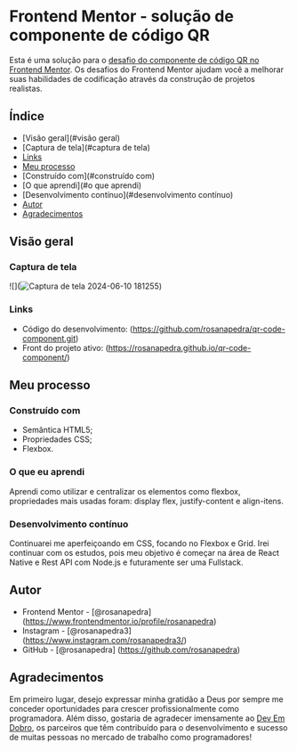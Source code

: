 # Frontend Mentor - solução de componente de código QR

Esta é uma solução para o [desafio do componente de código QR no Frontend Mentor](https://www.frontendmentor.io/challenges/qr-code-component-iux_sIO_H). Os desafios do Frontend Mentor ajudam você a melhorar suas habilidades de codificação através da construção de projetos realistas.

## Índice

- [Visão geral](#visão geral)
 - [Captura de tela](#captura de tela)
 - [Links](#links)
- [Meu processo](#meu-processo)
 - [Construído com](#construído com)
 - [O que aprendi](#o que aprendi)
 - [Desenvolvimento contínuo](#desenvolvimento contínuo)
- [Autor](#autor)
- [Agradecimentos](#agradecimentos)

## Visão geral

### Captura de tela

![](![Captura de tela 2024-06-10 181255](https://github.com/rosanapedra/qr-code-component/assets/165735049/cff28f3e-2a48-4339-a81d-257767f0b6eb))

### Links

- Código do desenvolvimento: (https://github.com/rosanapedra/qr-code-component.git)
- Front do projeto ativo: (https://rosanapedra.github.io/qr-code-component/)

## Meu processo

### Construído com

- Semântica HTML5;
- Propriedades CSS;
- Flexbox.

### O que eu aprendi

Aprendi como utilizar e centralizar os elementos como flexbox, propriedades mais usadas foram: display flex, justify-content e align-itens.

### Desenvolvimento contínuo

Continuarei me aperfeiçoando em CSS, focando no Flexbox e Grid. Irei continuar com os estudos, pois meu objetivo é começar na área de React Native e Rest API com Node.js e futuramente ser uma Fullstack.

## Autor

- Frontend Mentor - [@rosanapedra] (https://www.frontendmentor.io/profile/rosanapedra)
- Instagram - [@rosanapedra3] (https://www.instagram.com/rosanapedra3/)
- GitHub - [@rosanapedra] (https://github.com/rosanapedra)

## Agradecimentos

Em primeiro lugar, desejo expressar minha gratidão a Deus por sempre me conceder oportunidades para crescer profissionalmente como programadora. Além disso, gostaria de agradecer imensamente ao [Dev Em Dobro](https://www.instagram.com/devemdobro/), os parceiros que têm contribuído para o desenvolvimento e sucesso de muitas pessoas no mercado de trabalho como programadores!
